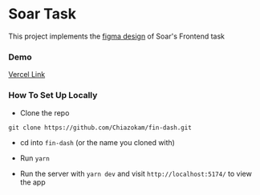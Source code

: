 # Soar Task

This project implements the [figma design](https://www.figma.com/design/Lf57jfEvFsQjNZdQi07qyv/Soar-Front-End-Dev-Task?node-id=14-1560&t=OFEo700AapyUcsas-0) of Soar's Frontend task


### Demo
[Vercel Link](https://fin-dash-k2knexig7-chiazokams-projects.vercel.app/)

### How To Set Up Locally

- Clone the repo
```
git clone https://github.com/Chiazokam/fin-dash.git
```


- cd into `fin-dash` (or the name you cloned with)

- Run `yarn`

- Run the server with `yarn dev` and visit `http://localhost:5174/` to view the app
